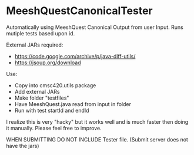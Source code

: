 # MeeshQuestCanonicalTester
Automatically using MeeshQuest Canonical Output from user Input. Runs mutiple tests based upon id. 

External JARs required:
* https://code.google.com/archive/p/java-diff-utils/
* https://jsoup.org/download

Use:
* Copy into cmsc420.utils package
* Add external JARs
* Make folder "testfiles"
* Have MeeshQuest.java read from input in folder
* Run with test startId and endId

I realize this is very "hacky" but it works well and is much faster then doing it manually.
Please feel free to improve. 

WHEN SUBMITTING DO NOT INCLUDE Tester file. (Submit server does not have the jars)
